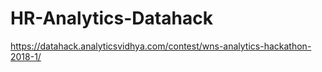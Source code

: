 # HR-Analytics-Datahack

https://datahack.analyticsvidhya.com/contest/wns-analytics-hackathon-2018-1/
